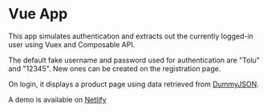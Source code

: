 # Vue App

This app simulates authentication and extracts out the currently logged-in user using Vuex and Composable API.

The default fake username and password used for authentication are "Tolu" and "12345". New ones can be created on the registration page.

On login, it displays a product page using data retrieved from [DummyJSON](https://dummyjson.com/).

A demo is available on [Netlify](https://tolu-vue-exam.netlify.app)